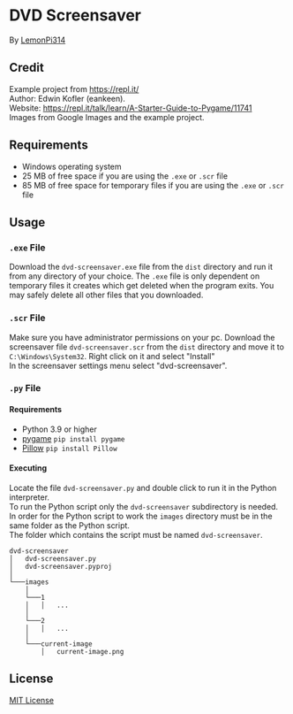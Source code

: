 # DVD Screensaver
By [LemonPi314](https://github.com/LemonPi314)
## Credit
Example project from https://repl.it/  
Author: Edwin Kofler (eankeen).  
Website: https://repl.it/talk/learn/A-Starter-Guide-to-Pygame/11741  
Images from Google Images and the example project.
## Requirements
* Windows operating system
* 25 MB of free space if you are using the `.exe` or `.scr` file
* 85 MB of free space for temporary files if you are using the `.exe` or `.scr` file
## Usage
### `.exe` File
Download the `dvd-screensaver.exe` file from the `dist` directory and run it from any directory of your choice.
The `.exe` file is only dependent on temporary files it creates which get deleted when the program exits.
You may safely delete all other files that you downloaded.
### `.scr` File
Make sure you have administrator permissions on your pc.
Download the screensaver file `dvd-screensaver.scr` from the `dist` directory and move it to `C:\Windows\System32`.
Right click on it and select "Install"  
In the screensaver settings menu select "dvd-screensaver".
### `.py` File
#### Requirements
* Python 3.9 or higher
* [pygame](https://pypi.org/project/pygame/) `pip install pygame`
* [Pillow](https://pypi.org/project/Pillow/) `pip install Pillow`
#### Executing
Locate the file `dvd-screensaver.py` and double click to run it in the Python interpreter.  
To run the Python script only the `dvd-screensaver` subdirectory is needed.  
In order for the Python script to work the `images` directory must be in the same folder as the Python script.  
The folder which contains the script must be named `dvd-screensaver`.
```
dvd-screensaver
│   dvd-screensaver.py
│   dvd-screensaver.pyproj
│   
└───images
    │
    └───1
    │   │   ...
    │
    └───2
    │   │   ...
    │
    └───current-image
        │   current-image.png
```
## License
[MIT License](https://choosealicense.com/licenses/mit/)
